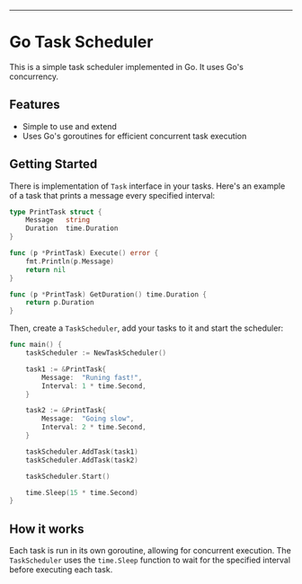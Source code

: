 
---
# Go Task Scheduler

This is a simple task scheduler implemented in Go. It uses Go's concurrency.

## Features

- Simple to use and extend
- Uses Go's goroutines for efficient concurrent task execution

## Getting Started

There is implementation of `Task` interface in your tasks. Here's an example of a task that prints a message every specified interval:

```go
type PrintTask struct {
    Message   string
    Duration  time.Duration
}

func (p *PrintTask) Execute() error {
    fmt.Println(p.Message)
    return nil
}

func (p *PrintTask) GetDuration() time.Duration {
    return p.Duration
}
```

Then, create a `TaskScheduler`, add your tasks to it and start the scheduler:

```go
func main() {
    taskScheduler := NewTaskScheduler()

    task1 := &PrintTask{
        Message:  "Runing fast!",
        Interval: 1 * time.Second,
    }

    task2 := &PrintTask{
        Message:  "Going slow",
        Interval: 2 * time.Second,
    }

    taskScheduler.AddTask(task1)
    taskScheduler.AddTask(task2)

    taskScheduler.Start()

    time.Sleep(15 * time.Second)
}
```

## How it works

Each task is run in its own goroutine, allowing for concurrent execution. The `TaskScheduler` uses the `time.Sleep` function to wait for the specified interval before executing each task.
